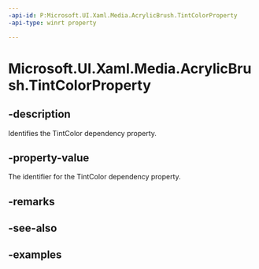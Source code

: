 ```yaml
---
-api-id: P:Microsoft.UI.Xaml.Media.AcrylicBrush.TintColorProperty
-api-type: winrt property

---
```

<!-- Property syntax.
public DependencyProperty TintColorProperty { get; }
-->

# Microsoft.UI.Xaml.Media.AcrylicBrush.TintColorProperty


## -description

Identifies the TintColor dependency property.


## -property-value

The identifier for the TintColor dependency property.


## -remarks


## -see-also


## -examples


